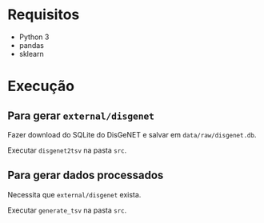# Requisitos

* Python 3
* pandas
* sklearn

# Execução

## Para gerar `external/disgenet`

Fazer download do SQLite do DisGeNET e salvar em `data/raw/disgenet.db`.

Executar `disgenet2tsv` na pasta `src`.

## Para gerar dados processados

Necessita que `external/disgenet` exista.

Executar `generate_tsv` na pasta `src`.
